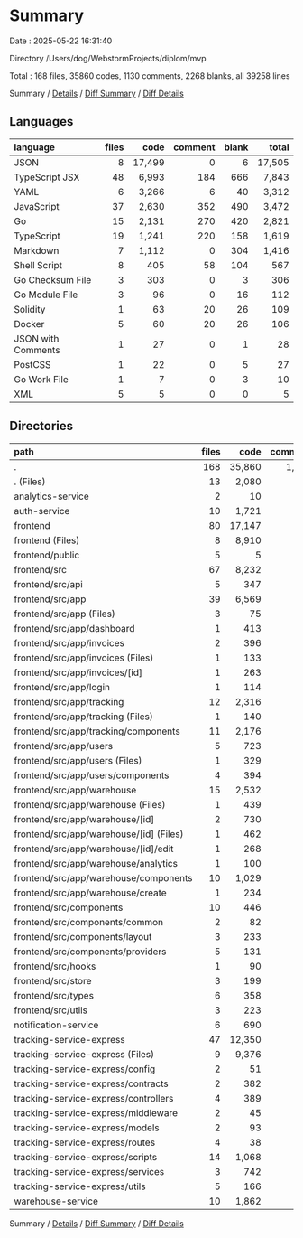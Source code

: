 # Summary

Date : 2025-05-22 16:31:40

Directory /Users/dog/WebstormProjects/diplom/mvp

Total : 168 files,  35860 codes, 1130 comments, 2268 blanks, all 39258 lines

Summary / [Details](details.md) / [Diff Summary](diff.md) / [Diff Details](diff-details.md)

## Languages
| language | files | code | comment | blank | total |
| :--- | ---: | ---: | ---: | ---: | ---: |
| JSON | 8 | 17,499 | 0 | 6 | 17,505 |
| TypeScript JSX | 48 | 6,993 | 184 | 666 | 7,843 |
| YAML | 6 | 3,266 | 6 | 40 | 3,312 |
| JavaScript | 37 | 2,630 | 352 | 490 | 3,472 |
| Go | 15 | 2,131 | 270 | 420 | 2,821 |
| TypeScript | 19 | 1,241 | 220 | 158 | 1,619 |
| Markdown | 7 | 1,112 | 0 | 304 | 1,416 |
| Shell Script | 8 | 405 | 58 | 104 | 567 |
| Go Checksum File | 3 | 303 | 0 | 3 | 306 |
| Go Module File | 3 | 96 | 0 | 16 | 112 |
| Solidity | 1 | 63 | 20 | 26 | 109 |
| Docker | 5 | 60 | 20 | 26 | 106 |
| JSON with Comments | 1 | 27 | 0 | 1 | 28 |
| PostCSS | 1 | 22 | 0 | 5 | 27 |
| Go Work File | 1 | 7 | 0 | 3 | 10 |
| XML | 5 | 5 | 0 | 0 | 5 |

## Directories
| path | files | code | comment | blank | total |
| :--- | ---: | ---: | ---: | ---: | ---: |
| . | 168 | 35,860 | 1,130 | 2,268 | 39,258 |
| . (Files) | 13 | 2,080 | 32 | 290 | 2,402 |
| analytics-service | 2 | 10 | 1 | 4 | 15 |
| auth-service | 10 | 1,721 | 85 | 186 | 1,992 |
| frontend | 80 | 17,147 | 406 | 854 | 18,407 |
| frontend (Files) | 8 | 8,910 | 4 | 28 | 8,942 |
| frontend/public | 5 | 5 | 0 | 0 | 5 |
| frontend/src | 67 | 8,232 | 402 | 826 | 9,460 |
| frontend/src/api | 5 | 347 | 127 | 47 | 521 |
| frontend/src/app | 39 | 6,569 | 165 | 607 | 7,341 |
| frontend/src/app (Files) | 3 | 75 | 1 | 14 | 90 |
| frontend/src/app/dashboard | 1 | 413 | 18 | 36 | 467 |
| frontend/src/app/invoices | 2 | 396 | 0 | 36 | 432 |
| frontend/src/app/invoices (Files) | 1 | 133 | 0 | 10 | 143 |
| frontend/src/app/invoices/[id] | 1 | 263 | 0 | 26 | 289 |
| frontend/src/app/login | 1 | 114 | 9 | 20 | 143 |
| frontend/src/app/tracking | 12 | 2,316 | 48 | 212 | 2,576 |
| frontend/src/app/tracking (Files) | 1 | 140 | 3 | 12 | 155 |
| frontend/src/app/tracking/components | 11 | 2,176 | 45 | 200 | 2,421 |
| frontend/src/app/users | 5 | 723 | 14 | 84 | 821 |
| frontend/src/app/users (Files) | 1 | 329 | 10 | 26 | 365 |
| frontend/src/app/users/components | 4 | 394 | 4 | 58 | 456 |
| frontend/src/app/warehouse | 15 | 2,532 | 75 | 205 | 2,812 |
| frontend/src/app/warehouse (Files) | 1 | 439 | 21 | 27 | 487 |
| frontend/src/app/warehouse/[id] | 2 | 730 | 15 | 43 | 788 |
| frontend/src/app/warehouse/[id] (Files) | 1 | 462 | 9 | 25 | 496 |
| frontend/src/app/warehouse/[id]/edit | 1 | 268 | 6 | 18 | 292 |
| frontend/src/app/warehouse/analytics | 1 | 100 | 7 | 13 | 120 |
| frontend/src/app/warehouse/components | 10 | 1,029 | 30 | 108 | 1,167 |
| frontend/src/app/warehouse/create | 1 | 234 | 2 | 14 | 250 |
| frontend/src/components | 10 | 446 | 19 | 64 | 529 |
| frontend/src/components/common | 2 | 82 | 10 | 16 | 108 |
| frontend/src/components/layout | 3 | 233 | 0 | 25 | 258 |
| frontend/src/components/providers | 5 | 131 | 9 | 23 | 163 |
| frontend/src/hooks | 1 | 90 | 26 | 18 | 134 |
| frontend/src/store | 3 | 199 | 4 | 19 | 222 |
| frontend/src/types | 6 | 358 | 13 | 36 | 407 |
| frontend/src/utils | 3 | 223 | 48 | 35 | 306 |
| notification-service | 6 | 690 | 55 | 71 | 816 |
| tracking-service-express | 47 | 12,350 | 412 | 666 | 13,428 |
| tracking-service-express (Files) | 9 | 9,376 | 32 | 144 | 9,552 |
| tracking-service-express/config | 2 | 51 | 5 | 14 | 70 |
| tracking-service-express/contracts | 2 | 382 | 20 | 26 | 428 |
| tracking-service-express/controllers | 4 | 389 | 56 | 61 | 506 |
| tracking-service-express/middleware | 2 | 45 | 4 | 11 | 60 |
| tracking-service-express/models | 2 | 93 | 0 | 6 | 99 |
| tracking-service-express/routes | 4 | 38 | 0 | 12 | 50 |
| tracking-service-express/scripts | 14 | 1,068 | 151 | 228 | 1,447 |
| tracking-service-express/services | 3 | 742 | 109 | 126 | 977 |
| tracking-service-express/utils | 5 | 166 | 35 | 38 | 239 |
| warehouse-service | 10 | 1,862 | 139 | 197 | 2,198 |

Summary / [Details](details.md) / [Diff Summary](diff.md) / [Diff Details](diff-details.md)